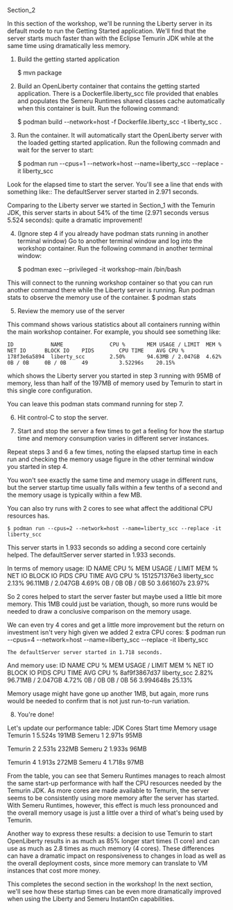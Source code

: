 Section_2

In this section of the workshop, we'll be running the Liberty server in its default mode to
run the Getting Started application. We'll find that the server starts much faster than with
the Eclipse Temurin JDK while at the same time using dramatically less memory.

1. Build the getting started application

	$ mvn package

2. Build an OpenLiberty container that contains the getting started application. There is
a Dockerfile.liberty_scc file provided that enables and populates the Semeru Runtimes shared
classes cache automatically when this container is built. Run the following command:

	$ podman build --network=host -f Dockerfile.liberty_scc -t liberty_scc .

3. Run the container. It will automatically start the OpenLiberty server with the
loaded getting started application. Run the following commadn and wait for the server
to start:

	$ podman run --cpus=1 --network=host --name=liberty_scc --replace -it liberty_scc

Look for the elapsed time to start the server. You'll see a line that ends with something like::
	The defaultServer server started in 2.971 seconds.

Comparing to the Liberty server we started in Section_1 with the Temurin JDK, this server 
starts in about 54% of the time (2.971 seconds versus 5.524 seconds): quite a dramatic improvement!

4. (Ignore step 4 if you already have podman stats running in another terminal window)
Go to another terminal window and log into the workshop container. Run the following command
in another terminal window:

	$ podman exec --privileged -it workshop-main /bin/bash

This will connect to the running workshop container so that you can run another command there
while the Liberty server is running.  Run podman stats to observe the memory use of the container.
	$ podman stats

5. Review the memory use of the server

This command shows various statistics about all containers running within the main workshop
container. For example, you should see something like:

	ID            NAME               CPU %       MEM USAGE / LIMIT  MEM %       NET IO      BLOCK IO    PIDS        CPU TIME    AVG CPU %
	178f3e6a5894  liberty_scc        2.50%       94.63MB / 2.047GB  4.62%       0B / 0B     0B / 0B     49          3.52296s    20.15%


which shows the Liberty server you started in step 3 running with 95MB of memory, less than
half of the 197MB of memory used by Temurin to start in this single core configuration.

You can leave this podman stats command running for step 7.

6. Hit control-C to stop the server.

7. Start and stop the server a few times to get a feeling for how the startup time and memory
consumption varies in different server instances.

Repeat steps 3 and 6 a few times, noting the elapsed startup time in each run and checking the
memory usage figure in the other terminal window you started in step 4.

You won't see exactly the same time and memory usage in different runs, but the server startup time
usually falls within a few tenths of a second and the memory usage is typically within a few MB.

You can also try runs with 2 cores to see what affect the additional CPU resources has.

	$ podman run --cpus=2 --network=host --name=liberty_scc --replace -it liberty_scc

This server starts in 1.933 seconds so adding a second core certainly helped.
	The defaultServer server started in 1.933 seconds.

In terms of memory usage:
	ID            NAME               CPU %       MEM USAGE / LIMIT  MEM %       NET IO      BLOCK IO    PIDS        CPU TIME    AVG CPU %
	1512571376e3  liberty_scc        2.13%       96.11MB / 2.047GB  4.69%       0B / 0B     0B / 0B     50          3.661607s   23.97%

So 2 cores helped to start the server faster but maybe used a little bit more memory. This 1MB could
just be variation, though, so more runs would be needed to draw a conclusive comparison on the
memory usage.

We can even try 4 cores and get a little more improvement but the return on investment isn't very
high given we added 2 extra CPU cores:
	$ podman run --cpus=4 --network=host --name=liberty_scc --replace -it liberty_scc

	The defaultServer server started in 1.718 seconds.

And memory use:
	ID            NAME               CPU %       MEM USAGE / LIMIT  MEM %       NET IO      BLOCK IO    PIDS        CPU TIME    AVG CPU %
	8af9f3867d37  liberty_scc        2.82%       96.71MB / 2.047GB  4.72%       0B / 0B     0B / 0B     56          3.994648s   25.13%

Memory usage might have gone up another 1MB, but again, more runs would be needed to confirm that is
not just run-to-run variation.

8. You're done! 

Let's update our performance table:
JDK			Cores		Start time	Memory usage
Temurin			1		5.524s		191MB
Semeru			1		2.971s		95MB

Temurin			2		2.531s		232MB
Semeru			2		1.933s		96MB

Temurin			4		1.913s		272MB
Semeru			4		1.718s		97MB

From the table, you can see that Semeru Runtimes manages to reach almost the same start-up performance
with half the CPU resources needed by the Temurin JDK. As more cores are made available to Temurin, the
server seems to be consistently using more memory after the server has started. With Semeru Runtimes,
however, this effect is much less pronounced and the overall memory usage is just a little over a
third of what's being used by Temurin.

Another way to express these results: a decision to use Temurin to start OpenLiberty results in
as much as 85% longer start times (1 core) and can use as much as 2.8 times as much memory (4 cores).
These differences can have a dramatic impact on responsiveness to changes in load as well as the
overall deployment costs, since more memory can translate to VM instances that cost more money.

This completes the second section in the workshop! In the next section, we'll see how these startup
times can be even more dramatically improved when using the Liberty and Semeru InstantOn capabilities.

